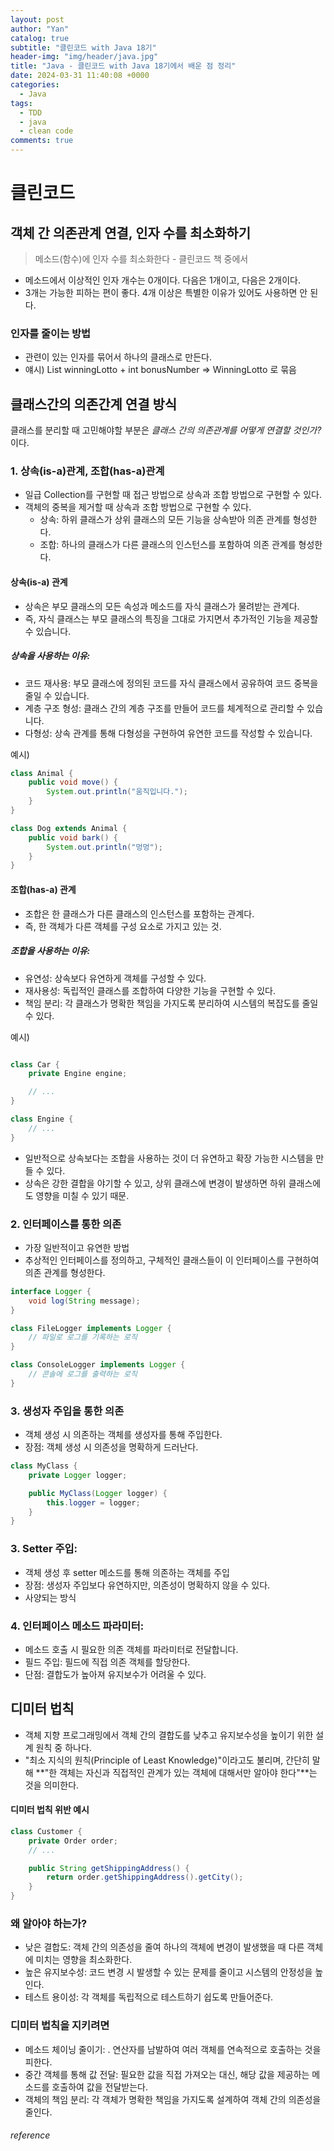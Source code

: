 ```yaml
---
layout: post
author: "Yan"
catalog: true
subtitle: "클린코드 with Java 18기"
header-img: "img/header/java.jpg"
title: "Java - 클린코드 with Java 18기에서 배운 점 정리"
date: 2024-03-31 11:40:08 +0000
categories:
  - Java
tags:
  - TDD
  - java
  - clean code
comments: true
---
```


# 클린코드

## 객체 간 의존관계 연결, 인자 수를 최소화하기

> 메소드(함수)에 인자 수를 최소화한다 - 클린코드 책 중에서
- 메소드에서 이상적인 인자 개수는 0개이다. 다음은 1개이고, 다음은 2개이다.
- 3개는 가능한 피하는 편이 좋다. 4개 이상은 특별한 이유가 있어도 사용하면 안 된다.

### 인자를 줄이는 방법

- 관련이 있는 인자를 묶어서 하나의 클래스로 만든다.
- 얘시) List<Integer> winningLotto + int bonusNumber => WinningLotto 로 묶음

## 클래스간의 의존간계 연결 방식

클래스를 분리할 때 고민해야할 부분은 _클래스 간의 의존관계를 어떻게 연결할 것인가?_ 이다.

### 1. 상속(is-a)관계, 조합(has-a)관계

- 일급 Collection를 구현할 때 접근 방법으로 상속과 조합 방법으로 구현할 수 있다.
- 객체의 중복을 제거할 때 상속과 조합 방법으로 구현할 수 있다.
  - 상속: 하위 클래스가 상위 클래스의 모든 기능을 상속받아 의존 관계를 형성한다.
  - 조합: 하나의 클래스가 다른 클래스의 인스턴스를 포함하여 의존 관계를 형성한다.

#### 상속(is-a) 관계
- 상속은 부모 클래스의 모든 속성과 메소드를 자식 클래스가 물려받는 관계다. 
- 즉, 자식 클래스는 부모 클래스의 특징을 그대로 가지면서 추가적인 기능을 제공할 수 있습니다.

##### 상속을 사용하는 이유:

- 코드 재사용: 부모 클래스에 정의된 코드를 자식 클래스에서 공유하여 코드 중복을 줄일 수 있습니다.
- 계층 구조 형성: 클래스 간의 계층 구조를 만들어 코드를 체계적으로 관리할 수 있습니다.
- 다형성: 상속 관계를 통해 다형성을 구현하여 유연한 코드를 작성할 수 있습니다.

예시)

```java
class Animal {
    public void move() {
        System.out.println("움직입니다.");
    }
}

class Dog extends Animal {
    public void bark() {
        System.out.println("멍멍");
    }
}
```

#### 조합(has-a) 관계
- 조합은 한 클래스가 다른 클래스의 인스턴스를 포함하는 관계다. 
- 즉, 한 객체가 다른 객체를 구성 요소로 가지고 있는 것.

##### 조합을 사용하는 이유:

- 유연성: 상속보다 유연하게 객체를 구성할 수 있다.
- 재사용성: 독립적인 클래스를 조합하여 다양한 기능을 구현할 수 있다.
- 책임 분리: 각 클래스가 명확한 책임을 가지도록 분리하여 시스템의 복잡도를 줄일 수 있다. 

예시)

```java

class Car {
    private Engine engine;

    // ...
}

class Engine {
    // ...
}
```

- 일반적으로 상속보다는 조합을 사용하는 것이 더 유연하고 확장 가능한 시스템을 만들 수 있다. 
- 상속은 강한 결합을 야기할 수 있고, 상위 클래스에 변경이 발생하면 하위 클래스에도 영향을 미칠 수 있기 때문.

### 2. 인터페이스를 통한 의존

- 가장 일반적이고 유연한 방법
- 추상적인 인터페이스를 정의하고, 구체적인 클래스들이 이 인터페이스를 구현하여 의존 관계를 형성한다.

```java
interface Logger {
    void log(String message);
}

class FileLogger implements Logger {
    // 파일로 로그를 기록하는 로직
}

class ConsoleLogger implements Logger {
    // 콘솔에 로그를 출력하는 로직
}
```

### 3. 생성자 주입을 통한 의존

- 객체 생성 시 의존하는 객체를 생성자를 통해 주입한다.
- 장점: 객체 생성 시 의존성을 명확하게 드러난다.

```java
class MyClass {
    private Logger logger;

    public MyClass(Logger logger) {
        this.logger = logger;
    }
}
```

### 3. Setter 주입:
- 객체 생성 후 setter 메소드를 통해 의존하는 객체를 주입
- 장점: 생성자 주입보다 유연하지만, 의존성이 명확하지 않을 수 있다.
- 사양되는 방식

### 4. 인터페이스 메소드 파라미터:
- 메소드 호출 시 필요한 의존 객체를 파라미터로 전달합니다.
- 필드 주입: 필드에 직접 의존 객체를 할당한다.
- 단점: 결합도가 높아져 유지보수가 어려울 수 있다.


## 디미터 법칙

- 객체 지향 프로그래밍에서 객체 간의 결합도를 낮추고 유지보수성을 높이기 위한 설계 원칙 중 하나다.
- "최소 지식의 원칙(Principle of Least Knowledge)"이라고도 불리며, 간단히 말해 **"한 객체는 자신과 직접적인 관계가 있는 객체에 대해서만 알아야 한다"**는 것을 의미한다.

#### 디미터 법칙 위반 예시

```java
class Customer {
    private Order order;
    // ...

    public String getShippingAddress() {
        return order.getShippingAddress().getCity();
    }
}
```

### 왜 알아야 하는가?

- 낮은 결합도: 객체 간의 의존성을 줄여 하나의 객체에 변경이 발생했을 때 다른 객체에 미치는 영향을 최소화한다.
- 높은 유지보수성: 코드 변경 시 발생할 수 있는 문제를 줄이고 시스템의 안정성을 높인다.
- 테스트 용이성: 각 객체를 독립적으로 테스트하기 쉽도록 만들어준다.

### 디미터 법칙을 지키려면

- 메소드 체이닝 줄이기: . 연산자를 남발하여 여러 객체를 연속적으로 호출하는 것을 피한다.
- 중간 객체를 통해 값 전달: 필요한 값을 직접 가져오는 대신, 해당 값을 제공하는 메소드를 호출하여 값을 전달받는다.
- 객체의 책임 분리: 각 객체가 명확한 책임을 가지도록 설계하여 객체 간의 의존성을 줄인다.

###### reference

